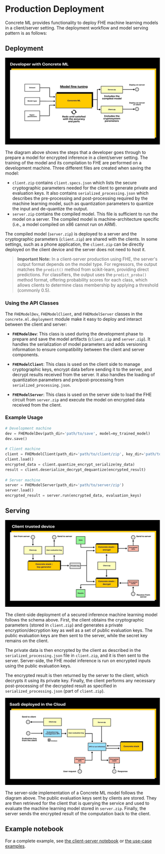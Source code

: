 # Production Deployment

Concrete ML provides functionality to deploy FHE machine learning models in a client/server setting. The deployment workflow and model serving pattern is as follows:

## Deployment

![](../figures/concretemlgraph1.jpg)

The diagram above shows the steps that a developer goes through to prepare a model for encrypted inference in a client/server setting. The training of the model and its compilation to FHE are performed on a development machine. Three different files are created when saving the model:

- `client.zip` contains `client.specs.json` which lists the secure cryptographic parameters needed for the client to generate private and evaluation keys. It also contains `serialized_processing.json` which describes the pre-processing and post-processing required by the machine learning model, such as quantization parameters to quantize the input and de-quantize the output.
- `server.zip` contains the compiled model. This file is sufficient to run the model on a server. The compiled model is machine-architecture specific (i.e., a model compiled on x86 cannot run on ARM).

The compiled model (`server.zip`) is deployed to a server and the cryptographic parameters (`client.zip`) are shared with the clients. In some settings, such as a phone application, the `client.zip` can be directly deployed on the client device and the server does not need to host it.

> **Important Note:** In a client-server production using FHE, the server's output format depends on the model type. For regressors, the output matches the `predict()` method from scikit-learn, providing direct predictions. For classifiers, the output uses the `predict_proba()` method format, offering probability scores for each class, which allows clients to determine class membership by applying a threshold (commonly 0.5).


### Using the API Classes

The `FHEModelDev`, `FHEModelClient`, and `FHEModelServer` classes in the `concrete.ml.deployment` module make it easy to deploy and interact between the client and server:

- **`FHEModelDev`**: This class is used during the development phase to prepare and save the model artifacts (`client.zip` and `server.zip`). It handles the serialization of model parameters and adds versioning information to ensure compatibility between the client and server components.

- **`FHEModelClient`**: This class is used on the client side to manage cryptographic keys, encrypt data before sending it to the server, and decrypt results received from the server. It also handles the loading of quantization parameters and pre/post-processing from `serialized_processing.json`.

- **`FHEModelServer`**: This class is used on the server side to load the FHE circuit from `server.zip` and execute the model on encrypted data received from the client.

### Example Usage

<!--pytest-codeblocks:skip-->
```python
# Development machine
dev = FHEModelDev(path_dir='path/to/save', model=my_trained_model)
dev.save()

# Client machine
client = FHEModelClient(path_dir='path/to/client/zip', key_dir='path/to/keys')
client.load()
encrypted_data = client.quantize_encrypt_serialize(my_data)
result = client.deserialize_decrypt_dequantize(encrypted_result)

# Server machine
server = FHEModelServer(path_dir='path/to/server/zip')
server.load()
encrypted_result = server.run(encrypted_data, evaluation_keys)
```

## Serving

![](../figures/concretemlgraph3.jpg)

The client-side deployment of a secured inference machine learning model follows the schema above. First, the client obtains the cryptographic parameters (stored in `client.zip`) and generates a private encryption/decryption key as well as a set of public evaluation keys. The public evaluation keys are then sent to the server, while the secret key remains on the client.

The private data is then encrypted by the client as described in the `serialized_processing.json` file in `client.zip`, and it is then sent to the server. Server-side, the FHE model inference is run on encrypted inputs using the public evaluation keys.

The encrypted result is then returned by the server to the client, which decrypts it using its private key. Finally, the client performs any necessary post-processing of the decrypted result as specified in `serialized_processing.json` (part of `client.zip`).

![](../figures/concretemlgraph2.jpg)

The server-side implementation of a Concrete ML model follows the diagram above. The public evaluation keys sent by clients are stored. They are then retrieved for the client that is querying the service and used to evaluate the machine learning model stored in `server.zip`. Finally, the server sends the encrypted result of the computation back to the client.

## Example notebook

For a complete example, see [the client-server notebook](../advanced_examples/ClientServer.ipynb) or [the use-case examples](../../use_case_examples/deployment/).

